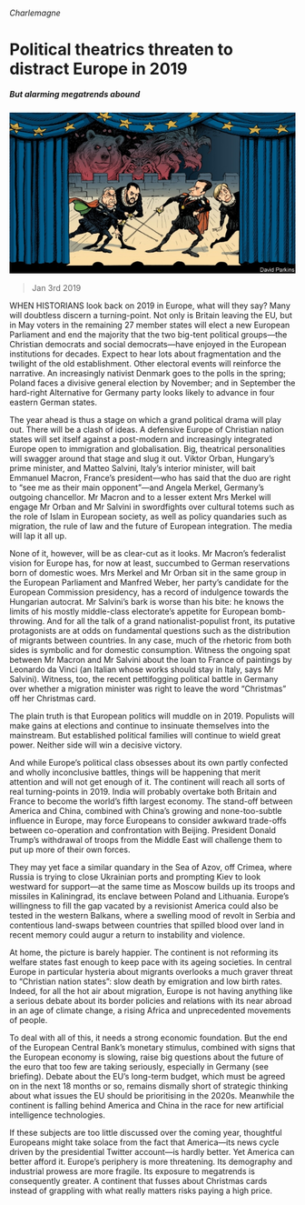 ###### Charlemagne

# Political theatrics threaten to distract Europe in 2019 

##### But alarming megatrends abound 

![image](images/20190105_eud000.jpg) 

> Jan 3rd 2019 

 

WHEN HISTORIANS look back on 2019 in Europe, what will they say? Many will doubtless discern a turning-point. Not only is Britain leaving the EU, but in May voters in the remaining 27 member states will elect a new European Parliament and end the majority that the two big-tent political groups—the Christian democrats and social democrats—have enjoyed in the European institutions for decades. Expect to hear lots about fragmentation and the twilight of the old establishment. Other electoral events will reinforce the narrative. An increasingly nativist Denmark goes to the polls in the spring; Poland faces a divisive general election by November; and in September the hard-right Alternative for Germany party looks likely to advance in four eastern German states. 

The year ahead is thus a stage on which a grand political drama will play out. There will be a clash of ideas. A defensive Europe of Christian nation states will set itself against a post-modern and increasingly integrated Europe open to immigration and globalisation. Big, theatrical personalities will swagger around that stage and slug it out. Viktor Orban, Hungary’s prime minister, and Matteo Salvini, Italy’s interior minister, will bait Emmanuel Macron, France’s president—who has said that the duo are right to “see me as their main opponent”—and Angela Merkel, Germany’s outgoing chancellor. Mr Macron and to a lesser extent Mrs Merkel will engage Mr Orban and Mr Salvini in swordfights over cultural totems such as the role of Islam in European society, as well as policy quandaries such as migration, the rule of law and the future of European integration. The media will lap it all up. 

None of it, however, will be as clear-cut as it looks. Mr Macron’s federalist vision for Europe has, for now at least, succumbed to German reservations born of domestic woes. Mrs Merkel and Mr Orban sit in the same group in the European Parliament and Manfred Weber, her party’s candidate for the European Commission presidency, has a record of indulgence towards the Hungarian autocrat. Mr Salvini’s bark is worse than his bite: he knows the limits of his mostly middle-class electorate’s appetite for European bomb-throwing. And for all the talk of a grand nationalist-populist front, its putative protagonists are at odds on fundamental questions such as the distribution of migrants between countries. In any case, much of the rhetoric from both sides is symbolic and for domestic consumption. Witness the ongoing spat between Mr Macron and Mr Salvini about the loan to France of paintings by Leonardo da Vinci (an Italian whose works should stay in Italy, says Mr Salvini). Witness, too, the recent pettifogging political battle in Germany over whether a migration minister was right to leave the word “Christmas” off her Christmas card. 

The plain truth is that European politics will muddle on in 2019. Populists will make gains at elections and continue to insinuate themselves into the mainstream. But established political families will continue to wield great power. Neither side will win a decisive victory. 

And while Europe’s political class obsesses about its own partly confected and wholly inconclusive battles, things will be happening that merit attention and will not get enough of it. The continent will reach all sorts of real turning-points in 2019. India will probably overtake both Britain and France to become the world’s fifth largest economy. The stand-off between America and China, combined with China’s growing and none-too-subtle influence in Europe, may force Europeans to consider awkward trade-offs between co-operation and confrontation with Beijing. President Donald Trump’s withdrawal of troops from the Middle East will challenge them to put up more of their own forces. 

They may yet face a similar quandary in the Sea of Azov, off Crimea, where Russia is trying to close Ukrainian ports and prompting Kiev to look westward for support—at the same time as Moscow builds up its troops and missiles in Kaliningrad, its enclave between Poland and Lithuania. Europe’s willingness to fill the gap vacated by a revisionist America could also be tested in the western Balkans, where a swelling mood of revolt in Serbia and contentious land-swaps between countries that spilled blood over land in recent memory could augur a return to instability and violence. 

At home, the picture is barely happier. The continent is not reforming its welfare states fast enough to keep pace with its ageing societies. In central Europe in particular hysteria about migrants overlooks a much graver threat to “Christian nation states”: slow death by emigration and low birth rates. Indeed, for all the hot air about migration, Europe is not having anything like a serious debate about its border policies and relations with its near abroad in an age of climate change, a rising Africa and unprecedented movements of people. 

To deal with all of this, it needs a strong economic foundation. But the end of the European Central Bank’s monetary stimulus, combined with signs that the European economy is slowing, raise big questions about the future of the euro that too few are taking seriously, especially in Germany (see briefing). Debate about the EU’s long-term budget, which must be agreed on in the next 18 months or so, remains dismally short of strategic thinking about what issues the EU should be prioritising in the 2020s. Meanwhile the continent is falling behind America and China in the race for new artificial intelligence technologies. 

If these subjects are too little discussed over the coming year, thoughtful Europeans might take solace from the fact that America—its news cycle driven by the presidential Twitter account—is hardly better. Yet America can better afford it. Europe’s periphery is more threatening. Its demography and industrial prowess are more fragile. Its exposure to megatrends is consequently greater. A continent that fusses about Christmas cards instead of grappling with what really matters risks paying a high price. 

